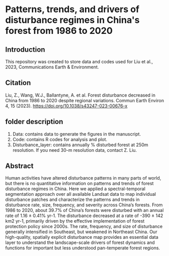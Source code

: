 # Patterns, trends, and drivers of disturbance regimes in China's forest from 1986 to 2020
## Introduction 
This repository was created to store data and codes used for Liu et al., 2023, Communications Earth & Environment.
## Citation
Liu, Z., Wang, W.J., Ballantyne, A. et al. Forest disturbance decreased in China from 1986 to 2020 despite regional variations. Commun Earth Environ 4, 15 (2023). https://doi.org/10.1038/s43247-023-00676-x
## folder description
1. Data: contains data to generate the figures in the manuscript.
2. Code: contains R codes for analysis and plot.
3. Disturbance_layer: contains annually % disturbed forest at 250m resolution. If you need 30-m resolution data, contact Z. Liu.
## Abstract
Human activities have altered disturbance patterns in many parts of world, but there is no quantitative information on patterns and trends of forest disturbance regimes in China. Here we applied a spectral-temporal segmentation approach over all available Landsat data to map individual disturbance patches and characterize the patterns and trends in disturbance rate, size, frequency, and severity across China’s forests. From 1986 to 2020, about 39.7% of China’s forests were disturbed with an annual rate of 1.16 ± 0.41% yr-1. The disturbance decreased at a rate of -390 ± 142 km2 yr-1, primarily driven by the effective implementation of forest protection policy since 2000s. The rate, frequency, and size of disturbance generally intensified in Southeast, but weakened in Northeast China. Our high-quality, spatially explicit disturbance map provides an essential data layer to understand the landscape-scale drivers of forest dynamics and functions for important but less understood pan-temperate forest regions. 

